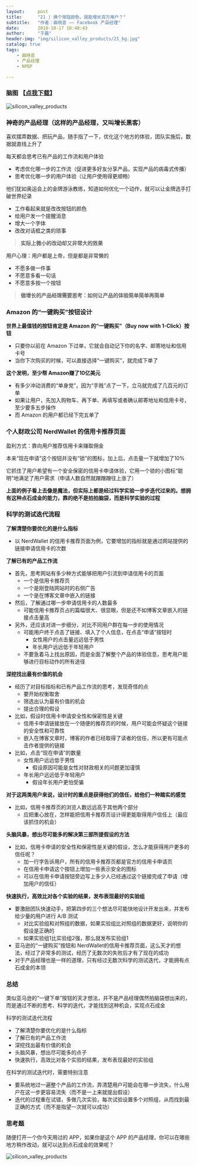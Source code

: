 ```yaml
---
layout:     post
title:      "21 | 换个按钮颜色，就能增长百万用户？"
subtitle:   "作者：曲晓音 —— Facebook 产品经理"
date:       2018-10-17 10:48:43
author:     "于磊"
header-img: "img/silicon_valley_products/21_bg.jpg"
catalog: true
tags:
    - 曲晓音
    - 产品经理
    - NPDP

---
```




### 脑图 【[点我下载](https://github.com/yuleizhuai/resources/raw/master/management/NPDP/Silicon_valley_products/21The_midas_touch.pdf)】

![silicon_valley_products](/img/silicon_valley_products/21The_midas_touch2.png)





### 神奇的产品经理（这样的产品经理，又叫增长黑客）

喜欢摆弄数据、把玩产品，随手指了一下，优化这个地方的体验，团队实施后，数据就直线上升了

每天都会思考已有产品的工作流和用户体验

- 考虑优化哪一步的工作流（促进更多好友分享产品，实现产品的病毒式传播）
- 思考优化哪一步的用户体验（让用户使用得更顺畅）

他们犹如奥运会上的金牌游泳教练，知道如何优化一个动作，就可以让金牌选手打破世界纪录

- 工作看起来就是改改按钮的颜色
- 给用户发一个提醒消息
- 增大一个字体
- 改改对话框之类的琐事

> **实际上微小的改动却又非常大的效果**

用户心理：用户都是上帝，但是都是非常懒的

- 不愿多做一件事
- 不愿意多看一句话
- 不愿意多按一个按钮

> **做增长的产品经理需要思考：如何让产品的体验简单简单再简单**



### Amazon 的“一键购买”按钮设计

**世界上最值钱的按钮肯定是 Amazon 的“一键购买”（Buy now with 1-Click）按钮**

- 只要你以前在 Amazon 下过单，它就会自动记下你的名字、邮寄地址和信用卡号
- 当你下次购买的时候，可以直接选择“一键购买”，就完成下单了

**这个发明，至少帮 Amazon赚了10亿美元**

- 有多少冲动消费的“单身党”，因为“手贱”点了一下，立马就完成了几百元的订单
- 如果让用户，先加入购物车、再下单、再填写或者确认邮寄地址和信用卡号，至少要多五步操作
- 而 Amazon 的用户都已经下完五单了

 

### 个人财政公司 NerdWallet 的信用卡推荐页面

盈利方式：靠向用户推荐信用卡来赚取佣金

本来“现在申请”这个按钮并没有“锁”的图标，加上后，点击量一下就增加了10%

它抓住了用户希望有一个安全保密的信用卡申请体验，它用一个锁的小图标“聪明”地满足了用户需求（申请人数自然就蹭蹭蹭往上涨了）

**上面的例子看上去像是魔法，但实际上都是经过科学实验一步步迭代过来的。想拥有这种点石成金的能力，靠的绝不是拍拍脑袋，而是科学实验的过程**



### 科学的测试迭代流程

**了解清楚你要优化的是什么指标**

- 以 NerdWallet 的信用卡推荐页面为例，它要增加的指标就是通过网站提供的链接申请信用卡的次数

**了解已有的产品工作流**

- 首先，思考网站有多少种方式能够把用户引流到申请信用卡的页面
  - 一个是信用卡推荐页
  - 一个是刚登陆网站时的右侧广告
  - 一个是在博客文章中嵌入的链接
- 然后，了解通过哪一步申请信用卡的人数最多
  - 可能信用卡推荐页占的篇幅很大、很显眼，但是还不如博客文章嵌入的链接点击量高
- 另外，还应该对进一步细分，对比不同用户群在每一步的使用情况
  - 可能用户终于点击了链接、填入了个人信息，在点击“申请”按钮时
    - 女性用户的点击量远远低于男性
    - 年长用户远远低于年轻用户
  - 不要急着马上找出原因，而是全面了解整个产品的体验信息，思考用户能够进行目标动作的所有途径

**深挖找出最有价值的机会**

- 经历了对目标指标和已有产品工作流的思考，发现奇怪的点
  - 要开始权衡取舍
  - 筛选出认为最有价值的机会
  - 提出合理的假设
- 比如，假设时信用卡申请安全性和保密性是关键
  - 信用卡申请链接放在一个随便的推荐页的时候，用户可能会怀疑这个链接的安全性和可靠性
  - 嵌入在博客文章时，博客的作者已经取得了读者的信任，所以更有可能点击作者提供的链接
- 比如，点击“现在申请”的数量
  - 女性用户远远低于男性
    - 假设原因可能是女性对财政相关的问题更加谨慎
  - 年长用户远远低于年轻用户
    - 假设年长用户更怕受骗

**对于这两类用户来说，设计时的重点是获得他们的信任，给他们一种踏实的感觉**

- 比如，信用卡推荐页的浏览人数远远高于其他两个部分
  - 应把重心放在，怎样能把信用卡推荐页设计得更能取得用户信任上（最应该抓住的机会）

**头脑风暴，想出尽可能多的解决第三部所提假设的方法**

- 比如，信用卡申请的安全性和保密性是关键的假设，怎么才能获得用户更多的信任呢？
  - 加一行字告诉用户，所有的信用卡推荐页都是官方的信用卡申请页
  - 在信用卡申请这个按钮上增加一些表示安全的图标
  - 可以在信用卡申请按钮旁边写上多少人已经通过这个链接完成了申请（增加用户的信任）

**快速执行，高效比对各个实验的结果，发布表现最好的实验组**

- 要激励团队快速动手，把第四步的三个想法尽可能快地设计开发出来，并发布给少量的用户进行 A/B 测试
  - 对比实验组和对照组的数据，如果实验组比对照组的数据更好，说明你的假设是正确的
  - 如果实验组1比实验组2强，那么就发布实验组1
- 亚马逊的“一键购买”按钮和 NerdWallet的信用卡推荐页面，这么天才的想法，经过了非常多的测试，经历了无数次的失败后才有了现在的成功
- 对于产品经理也是一样的道理，只有经过无数次科学的测试迭代，才能拥有点石成金的本领



### 总结

类似亚马逊的“一键下单”按钮的天才想法，并不是产品经理偶然拍脑袋想出来的，而是通过不断的思考、科学的迭代，才能找到这种机会，实现点石成金

科学的测试迭代流程

- 了解清楚你要优化的是什么指标
- 了解已有的产品工作流
- 深挖找出最有价值的机会
- 头脑风暴，想出尽可能多的点子
- 快速执行，高效比对各个实验的结果，发布表现最好的实验组

在科学的测试迭代时，需要特别注意

- 要系统地过一遍整个产品的工作流，弄清楚用户可能会在哪一步流失，什么用户在这一步更容易流失（而不是一上来就提出假设）
- 迭代的过程重在试错，多做几次实验，每次试验设置多个对照组，从而找到最正确的方式（而不是指望一次就可以成功）



### 思考题

随便打开一个你今天用过的 APP，如果你是这个 APP 的产品经理，你可以在哪些地方稍作改动，就可以达到点石成金的效果呢？





![silicon_valley_products](/img/silicon_valley_products/share.jpeg)









































